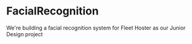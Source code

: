 # FacialRecognition
We're building a facial recognition system for Fleet Hoster as our Junior Design project
